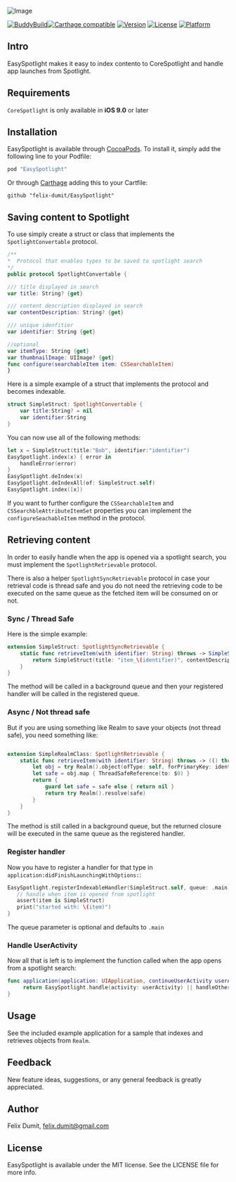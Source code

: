 ![Image](http://i.imgur.com/wwmRaRR.png)

[![BuddyBuild](https://dashboard.buddybuild.com/api/statusImage?appID=58c8e0590b654b0100584133&branch=master&build=latest)](https://dashboard.buddybuild.com/apps/58c8e0590b654b0100584133/build/latest?branch=master)[![Carthage compatible](https://img.shields.io/badge/Carthage-compatible-4BC51D.svg?style=flat)](https://github.com/Carthage/Carthage)
[![Version](https://img.shields.io/cocoapods/v/EasySpotlight.svg?style=flat)](http://cocoapods.org/pods/EasySpotlight)
[![License](https://img.shields.io/cocoapods/l/EasySpotlight.svg?style=flat)](http://cocoapods.org/pods/EasySpotlight)
[![Platform](https://img.shields.io/cocoapods/p/EasySpotlight.svg?style=flat)](http://cocoapods.org/pods/EasySpotlight)

## Intro

EasySpotlight makes it easy to index contento to CoreSpotlight and handle app launches from Spotlight.

## Requirements
`CoreSpotlight` is only available in **iOS 9.0** or later 
## Installation

EasySpotlight is available through [CocoaPods](http://cocoapods.org). To install
it, simply add the following line to your Podfile:

```ruby
pod "EasySpotlight"
```

Or through [Carthage](https://github.com/Carthage/Carthage) adding this to your Cartfile:
```
github "felix-dumit/EasySpotlight"
```

## Saving content to Spotlight

To use simply create a struct or class that implements the `SpotlightConvertable` protocol.

```swift 
/**
*  Protocol that enables types to be saved to spotlight search
*/
public protocol SpotlightConvertable {

/// title displayed in search
var title: String? {get}

/// content description displayed in search
var contentDescription: String? {get}

/// unique idenfitier
var identifier: String {get}

//optional
var itemType: String {get}
var thumbnailImage: UIImage? {get}
func configure(searchableItem item: CSSearchableItem)
}
```


Here is a simple example of a struct that implements the protocol and becomes indexable.

```swift 
struct SimpleStruct: SpotlightConvertable {
    var title:String? = nil
    var identifier:String
}
```

You can now use all of the following methods:

```swift
let x = SimpleStruct(title:"Bob", identifier:"identifier")
EasySpotlight.index(x) { error in 
	handleError(error)
}
EasySpotlight.deIndex(x)
EasySpotlight.deIndexAll(of: SimpleStruct.self)
EasySpotlight.index([x])
```

If you want to further configure the `CSSearchableItem` and `CSSearchbleAttributeItemSet` properties you can implement the `configureSeachableItem` method in the protocol.

## Retrieving content

In order to easily handle when the app is opened via a spotlight search, you must implement the `SpotlightRetrievable` protocol.

There is also a helper `SpotlightSyncRetrievable` protocol in case your retrieval code is thread safe and you do not need the retrieving code to be executed on the same queue as the fetched item will be consumed on or not.

### Sync / Thread Safe
Here is the simple example:

```swift
extension SimpleStruct: SpotlightSyncRetrievable {
    static func retrieveItem(with identifier: String) throws -> SimpleStruct? {
        return SimpleStruct(title: "item_\(identifier)", contentDescription: "cool", identifier: identifier)
    }
}
```
The method will be called in a background queue and then your registered handler will be called in the registered queue.

### Async / Not thread safe
But if you are using something like Realm to save your objects (not thread safe), you need something like:

```swift

extension SimpleRealmClass: SpotlightRetrievable {
    static func retrieveItem(with identifier: String) throws -> (() throws -> SimpleRealmClass?) {
        let obj = try Realm().object(ofType: self, forPrimaryKey: identifier)
        let safe = obj.map { ThreadSafeReference(to: $0) }
        return {
            guard let safe = safe else { return nil }
            return try Realm().resolve(safe)
        }
    }
}
```
The method is still called in a background queue, but the returned closure will be executed in the same queue as the registered handler.


### Register handler
Now you have to register a handler for that type in `application:didFinishLaunchingWithOptions:`:

```swift
EasySpotlight.registerIndexableHandler(SimpleStruct.self, queue: .main) { item in
   // handle when item is opened from spotlight
   assert(item is SimpleStruct)
   print("started with: \(item)")
}
```
The queue parameter is optional and defaults to `.main`

### Handle UserActivity
Now all that is left is to implement the function called when the app opens from a spotlight search: 

```swift
func application(application: UIApplication, continueUserActivity userActivity: NSUserActivity, restorationHandler: ([AnyObject]?) -> Void) -> Bool {
     return EasySpotlight.handle(activity: userActivity) || handleOtherUserActivities(userActivity)
}
```

## Usage

See the included example application for a sample that indexes and retrieves objects from `Realm`.

## Feedback
New feature ideas, suggestions, or any general feedback is greatly appreciated.

## Author

Felix Dumit, felix.dumit@gmail.com

## License

EasySpotlight is available under the MIT license. See the LICENSE file for more info.
